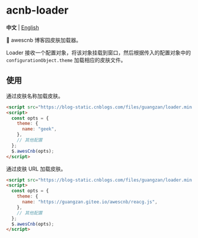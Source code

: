 # acnb-loader

**中文** | [English](./README.md)

🚀 awescnb 博客园皮肤加载器。

Loader 接收一个配置对象，将该对象挂载到窗口，然后根据传入的配置对象中的 `configurationObject.theme` 加载相应的皮肤文件。

## 使用

通过皮肤名称加载皮肤。

```html
<script src="https://blog-static.cnblogs.com/files/guangzan/loader.min.js"></script>
<script>
  const opts = {
    theme: {
      name: "geek",
    },
    // 其他配置
  };
  $.awesCnb(opts);
</script>
```

通过皮肤 URL 加载皮肤。

```html
<script src="https://blog-static.cnblogs.com/files/guangzan/loader.min.js"></script>
<script>
  const opts = {
    theme: {
      name: "https://guangzan.gitee.io/awescnb/reacg.js",
    },
    // 其他配置
  };
  $.awesCnb(opts);
</script>
```

